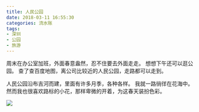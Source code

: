 ```yaml
---
title: 人民公园
date: 2018-03-11 16:55:30
categories: 流水账
tags:
- 深圳
- 公园
- 旅游
---
```


周末在办公室加班，外面春意盎然，忍不住要去外面走走。
想想下午还可以逛公园。
查了查百度地图，离公司比较近的人民公园，走路都可以走到。

人民公园沿布吉河而建，里面有许多月季，各种各样。
我就一路徜徉在花海中。
然而我也很喜欢路标的小花，那样卑微的开着，为这春天装扮色彩。

![](小花.jpg)
